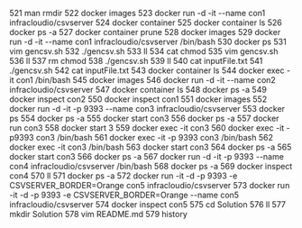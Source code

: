 521  man rmdir
  522  docker images
  523  docker run -d -it --name con1 infracloudio/csvserver
  524  docker container
  525  docker container ls
  526  docker ps -a
  527  docker container prune
  528  docker images
  529  docker run -d -it --name con1 infracloudio/csvserver /bin/bash
  530  docker ps
  531  vim gencsv.sh
  532  ./gencsv.sh
  533  ll
  534  cat chmod
  535  vim gencsv.sh
  536  ll
  537  rm chmod
  538  ./gencsv.sh
  539  ll
  540  cat inputFile.txt
  541  ./gencsv.sh
  542  cat inputFile.txt
  543  docker container ls
  544  docker exec -it con1 /bin/bash
  545  docker images
  546  docker run -d -it --name con2 infracloudio/csvserver
  547  docker container ls
  548  docker ps -a
  549  docker inspect con2
  550  docker inspect con1
  551  docker images
  552  docker run -d -it -p 9393 --name con3  infracloudio/csvserver
  553  docker ps
  554  docker ps -a
  555  docker start con3
  556  docker ps -a
  557  docker run con3
  558  docker start 3
  559  docker exec -it con3
  560  docker exec -it -p9393 con3 /bin/bash
  561  docker exec -it -p 9393 con3 /bin/bash
  562  docker exec -it con3 /bin/bash
  563  docker start con3
  564  docker ps -a
  565  docker start con3
  566  docker ps -a
  567  docker run -d -it -p 9393 --name con4  infracloudio/csvserver /bin/bash
  568  docker ps -a
  569  docker inspect con4
  570  ll
  571  docker ps -a
  572  docker run -it -d -p 9393 -e CSVSERVER_BORDER=Orange con5 infracloudio/csvserver
  573  docker run -it -d -p 9393 -e CSVSERVER_BORDER=Orange --name con5 infracloudio/csvserver
  574  docker inspect con5
  575  cd Solution
  576  ll
  577  mkdir Solution
  578  vim README.md
  579  history


